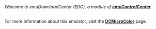 ###### Welcome to emuDownloadCenter (EDC), a module of [**emuControlCenter**](https://github.com/PhoenixInteractiveNL/emuControlCenter/wiki/)

For more information about this emulator, visit the [**DCMicroColor**](https://github.com/PhoenixInteractiveNL/emuDownloadCenter/wiki/Emulator-dcmicro#menu) page.

